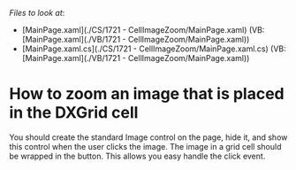 <!-- default file list -->
*Files to look at*:

* [MainPage.xaml](./CS/1721 - CellImageZoom/MainPage.xaml) (VB: [MainPage.xaml](./VB/1721 - CellImageZoom/MainPage.xaml))
* [MainPage.xaml.cs](./CS/1721 - CellImageZoom/MainPage.xaml.cs) (VB: [MainPage.xaml](./VB/1721 - CellImageZoom/MainPage.xaml))
<!-- default file list end -->
# How to zoom an image that is placed in the DXGrid cell


<p>You should create the standard Image control on the page, hide it, and show this control when the user clicks the image. The image in a grid cell should be wrapped in the button. This allows you easy handle the click event.</p>

<br/>



